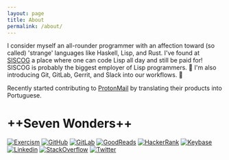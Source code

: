 ```yaml
---
layout: page
title: About
permalink: /about/
---
```


I consider myself an all-rounder programmer with an affection toward (so called) 'strange' languages like Haskell, Lisp, and Rust. I've found at [SISCOG](http://www.siscog.pt/) a place where one can code Lisp all day and still be paid for! SISCOG is probably the biggest employer of Lisp programmers. 🤘 I'm also introducing Git, GitLab, Gerrit, and Slack into our workflows. 🤟

Recently started contributing to [ProtonMail](https://protonmail.com/) by translating their products into Portuguese.

# ++Seven Wonders++

[![Exercism](../media/exercism.png)](http://exercism.io/bjacquet)
[![GitHub](../media/github.png)](https://github.com/bjacquet)
[![GitLab](../media/gitlab.png)](https://gitlab.com/bjacquet)
[![GoodReads](../media/goodreads.png)](https://www.goodreads.com/user/show/8450215-jacquet)
[![HackerRank](../media/hackerrank.png)](https://www.hackerrank.com/bjacquet)
[![Keybase](../media/keybase.png)](https://keybase.io/brunjact)
[![Linkedin](../media/linkedin.png)](https://www.linkedin.com/in/bruno-jacquet-753950152/)
[![StackOverflow](../media/stackoverflow.png)](https://stackoverflow.com/users/941445/bjacquet)
[![Twitter](../media/twitter.png)](https://twitter.com/brunjact)
